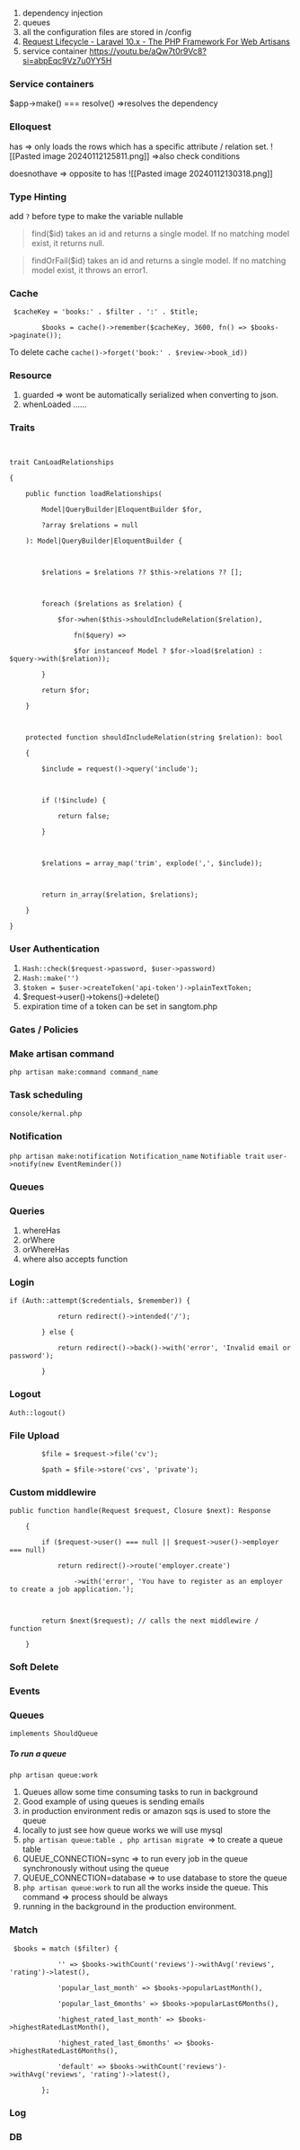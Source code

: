 1. dependency injection
2. queues
3. all the configuration files are stored in /config
4. [Request Lifecycle - Laravel 10.x - The PHP Framework For Web Artisans](https://laravel.com/docs/10.x/lifecycle)
5. service container https://youtu.be/aQw7t0r9Vc8?si=abpEqc9Vz7u0YY5H
### Service containers
$app->make() === resolve() =>resolves the dependency

### Elloquest
has => only loads the rows which has a specific attribute / relation set.
![[Pasted image 20240112125811.png]]
=>also check conditions

doesnothave => opposite to has
![[Pasted image 20240112130318.png]]

### Type Hinting

add `?` before type to make the variable nullable

> find($id) takes an id and returns a single model. If no matching model exist, it returns null.
    
>   findOrFail($id) takes an id and returns a single model. If no matching model exist, it throws an error1.

### Cache
```
 $cacheKey = 'books:' . $filter . ':' . $title;

        $books = cache()->remember($cacheKey, 3600, fn() => $books->paginate());
```
To delete cache
`cache()->forget('book:' . $review->book_id))`

### Resource
1. guarded => wont be automatically serialized when converting to json.
2. whenLoaded ......
### Traits

```
  

trait CanLoadRelationships

{

    public function loadRelationships(

        Model|QueryBuilder|EloquentBuilder $for,

        ?array $relations = null

    ): Model|QueryBuilder|EloquentBuilder {

  

        $relations = $relations ?? $this->relations ?? [];

  

        foreach ($relations as $relation) {

            $for->when($this->shouldIncludeRelation($relation),

                fn($query) =>

                $for instanceof Model ? $for->load($relation) : $query->with($relation));

        }

        return $for;

    }

  

    protected function shouldIncludeRelation(string $relation): bool

    {

        $include = request()->query('include');

  

        if (!$include) {

            return false;

        }

  

        $relations = array_map('trim', explode(',', $include));

  

        return in_array($relation, $relations);

    }

}
```
### User Authentication
1. `Hash::check($request->password, $user->password)`
2. `Hash::make('')`
3. `$token = $user->createToken('api-token')->plainTextToken;`
4. $request->user()->tokens()->delete()
5. expiration time of a token can be set in sangtom.php

### Gates / Policies
### Make artisan command
`php artisan make:command command_name`
### Task scheduling
`console/kernal.php`
### Notification
`php artisan make:notification Notification_name`
`Notifiable trait`
`user->notify(new EventReminder())`
### Queues
### Queries
1. whereHas
2. orWhere
3. orWhereHas
4. where also accepts function 
### Login
```
if (Auth::attempt($credentials, $remember)) {

            return redirect()->intended('/');

        } else {

            return redirect()->back()->with('error', 'Invalid email or password');

        }
```
### Logout
`Auth::logout()`
### File Upload
```
        $file = $request->file('cv');

        $path = $file->store('cvs', 'private');
```
### Custom middlewire
```
public function handle(Request $request, Closure $next): Response

    {

        if ($request->user() === null || $request->user()->employer === null)

            return redirect()->route('employer.create')

                ->with('error', 'You have to register as an employer to create a job application.');

  

        return $next($request); // calls the next middlewire / function

    }
```
### Soft Delete
### Events
### Queues
`implements ShouldQueue`
##### To run a queue
`php artisan queue:work`
  
1. Queues allow some time consuming tasks to run in background
2. Good example of using queues is sending emails
3. in production environment redis or amazon sqs is used to store the queue
4. locally to just see how queue works we will use mysql
5. `php artisan queue:table , php artisan migrate`  => to create a queue table
6. QUEUE_CONNECTION=sync => to run every job in the queue synchronously without using the queue
7. QUEUE_CONNECTION=database => to use database to store the queue
8. `php artisan queue:work` to run all the works inside the queue. This command => process should be always
9. running in the background in the production environment.
### Match
```
 $books = match ($filter) {

            '' => $books->withCount('reviews')->withAvg('reviews', 'rating')->latest(),

            'popular_last_month' => $books->popularLastMonth(),

            'popular_last_6months' => $books->popularLast6Months(),

            'highest_rated_last_month' => $books->highestRatedLastMonth(),

            'highest_rated_last_6months' => $books->highestRatedLast6Months(),

            'default' => $books->withCount('reviews')->withAvg('reviews', 'rating')->latest(),

        };
```

### Log
### DB

